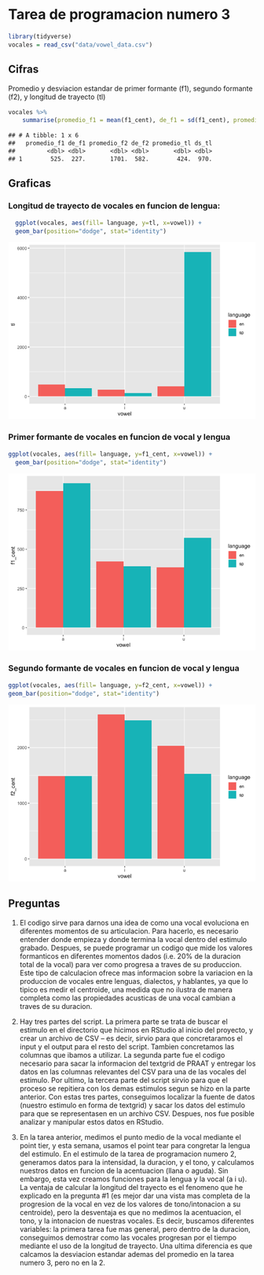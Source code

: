 Tarea de programacion numero 3
================

``` r
library(tidyverse)
vocales = read_csv("data/vowel_data.csv")
```

## Cifras

Promedio y desviacion estandar de primer formante (f1), segundo formante
(f2), y longitud de trayecto (tl)

``` r
vocales %>%
    summarise(promedio_f1 = mean(f1_cent), de_f1 = sd(f1_cent), promedio_f2 = mean(f2_cent), de_f2 = sd(f2_cent),  promedio_tl = mean(tl), ds_tl = sd(tl)) 
```

    ## # A tibble: 1 x 6
    ##   promedio_f1 de_f1 promedio_f2 de_f2 promedio_tl ds_tl
    ##         <dbl> <dbl>       <dbl> <dbl>       <dbl> <dbl>
    ## 1        525.  227.       1701.  582.        424.  970.

## Graficas

### Longitud de trayecto de vocales en funcion de lengua:

``` r
  ggplot(vocales, aes(fill= language, y=tl, x=vowel)) + 
  geom_bar(position="dodge", stat="identity")
```

![](README_files/figure-gfm/unnamed-chunk-3-1.png)<!-- -->

### Primer formante de vocales en funcion de vocal y lengua

``` r
ggplot(vocales, aes(fill= language, y=f1_cent, x=vowel)) + 
  geom_bar(position="dodge", stat="identity")
```

![](README_files/figure-gfm/unnamed-chunk-4-1.png)<!-- -->

### Segundo formante de vocales en funcion de vocal y lengua

``` r
ggplot(vocales, aes(fill= language, y=f2_cent, x=vowel)) + 
geom_bar(position="dodge", stat="identity")
```

![](README_files/figure-gfm/unnamed-chunk-5-1.png)<!-- -->

## Preguntas

1.  El codigo sirve para darnos una idea de como una vocal evoluciona en
    diferentes momentos de su articulacion. Para hacerlo, es necesario
    entender donde empieza y donde termina la vocal dentro del estimulo
    grabado. Despues, se puede programar un codigo que mide los valores
    formanticos en diferentes momentos dados (i.e. 20% de la duracion
    total de la vocal) para ver como progresa a traves de su produccion.
    Este tipo de calculacion ofrece mas informacion sobre la variacion
    en la produccion de vocales entre lenguas, dialectos, y hablantes,
    ya que lo tipico es medir el centroide, una medida que no ilustra de
    manera completa como las propiedades acusticas de una vocal cambian
    a traves de su duracion.

2.  Hay tres partes del script. La primera parte se trata de buscar el
    estimulo en el directorio que hicimos en RStudio al inicio del
    proyecto, y crear un archivo de CSV – es decir, sirvio para que
    concretaramos el input y el output para el resto del script. Tambien
    concretamos las columnas que ibamos a utilizar. La segunda parte fue
    el codigo necesario para sacar la informacion del textgrid de PRAAT
    y entregar los datos en las columnas relevantes del CSV para una de
    las vocales del estimulo. Por ultimo, la tercera parte del script
    sirvio para que el proceso se repitiera con los demas estimulos
    segun se hizo en la parte anterior. Con estas tres partes,
    conseguimos localizar la fuente de datos (nuestro estimulo en forma
    de textgrid) y sacar los datos del estimulo para que se
    representasen en un archivo CSV. Despues, nos fue posible analizar y
    manipular estos datos en RStudio.

3.  En la tarea anterior, medimos el punto medio de la vocal mediante el
    point tier, y esta semana, usamos el point tear para congretar la
    lengua del estimulo. En el estimulo de la tarea de programacion
    numero 2, generamos datos para la intensidad, la duracion, y el
    tono, y calculamos nuestros datos en funcion de la acentuacion
    (llana o aguda). Sin embargo, esta vez creamos funciones para la
    lengua y la vocal (a i u). La ventaja de calcular la longitud del
    trayecto es el fenomeno que he explicado en la pregunta \#1 (es
    mejor dar una vista mas completa de la progresion de la vocal en vez
    de los valores de tono/intonacion a su centroide), pero la
    desventaja es que no medimos la acentuacion, el tono, y la
    intonacion de nuestras vocales. Es decir, buscamos diferentes
    variables: la primera tarea fue mas general, pero dentro de la
    duracion, conseguimos demostrar como las vocales progresan por el
    tiempo mediante el uso de la longitud de trayecto. Una ultima
    diferencia es que calcamos la desviacion estandar ademas del
    promedio en la tarea numero 3, pero no en la 2.
